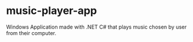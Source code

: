 # music-player-app
Windows Application made with .NET C# that plays music chosen by user from their computer. 
